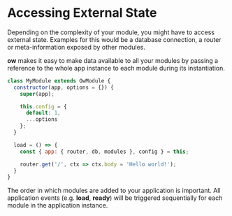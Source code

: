 # Accessing External State

Depending on the complexity of your module, you might have to access external state.
Examples for this would be a database connection, a router or meta-information exposed by other modules.

**ow** makes it easy to make data available to all your modules by passing a reference to the whole app instance to
each module during its instantiation.

```js
class MyModule extends OwModule {
  constructor(app, options = {}) {
    super(app);

    this.config = {
      default: 1,
      ...options
    };
  }

  load = () => {
    const { app: { router, db, modules }, config } = this;

    router.get('/', ctx => ctx.body = 'Hello world!'); 
  }
}
```

The order in which modules are added to your application is important. All application events (e.g. **load**, **ready**) will be triggered
sequentially for each module in the application instance.